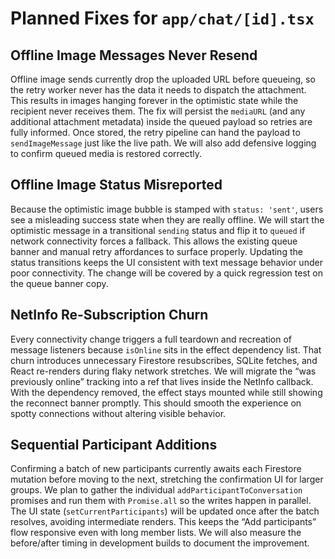 # Planned Fixes for `app/chat/[id].tsx`

## Offline Image Messages Never Resend
Offline image sends currently drop the uploaded URL before queueing, so the retry worker never has the data it needs to dispatch the attachment. This results in images hanging forever in the optimistic state while the recipient never receives them. The fix will persist the `mediaURL` (and any additional attachment metadata) inside the queued payload so retries are fully informed. Once stored, the retry pipeline can hand the payload to `sendImageMessage` just like the live path. We will also add defensive logging to confirm queued media is restored correctly.

## Offline Image Status Misreported
Because the optimistic image bubble is stamped with `status: 'sent'`, users see a misleading success state when they are really offline. We will start the optimistic message in a transitional `sending` status and flip it to `queued` if network connectivity forces a fallback. This allows the existing queue banner and manual retry affordances to surface properly. Updating the status transitions keeps the UI consistent with text message behavior under poor connectivity. The change will be covered by a quick regression test on the queue banner copy.

## NetInfo Re-Subscription Churn
Every connectivity change triggers a full teardown and recreation of message listeners because `isOnline` sits in the effect dependency list. That churn introduces unnecessary Firestore resubscribes, SQLite fetches, and React re-renders during flaky network stretches. We will migrate the “was previously online” tracking into a ref that lives inside the NetInfo callback. With the dependency removed, the effect stays mounted while still showing the reconnect banner promptly. This should smooth the experience on spotty connections without altering visible behavior.

## Sequential Participant Additions
Confirming a batch of new participants currently awaits each Firestore mutation before moving to the next, stretching the confirmation UI for larger groups. We plan to gather the individual `addParticipantToConversation` promises and run them with `Promise.all` so the writes happen in parallel. The UI state (`setCurrentParticipants`) will be updated once after the batch resolves, avoiding intermediate renders. This keeps the “Add participants” flow responsive even with long member lists. We will also measure the before/after timing in development builds to document the improvement.

